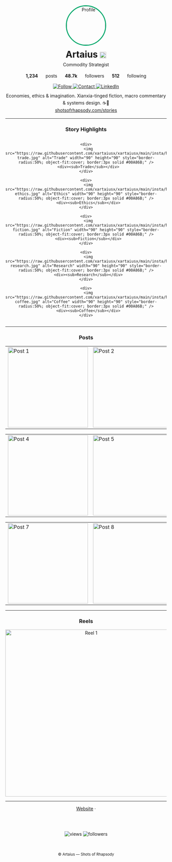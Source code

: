 <!--
README.md — Instagram-style GitHub profile
Tip: Replace xartaiusx, links, and image URLs with your own.
-->

<div align="center">

  <!-- Profile Header -->
  <img src="https://raw.githubusercontent.com/xartaiusx/xartaiusx/main/insta/profile.jpg" alt="Profile" width="120" height="120" style="border-radius:50%; object-fit:cover; border:3px solid #00A86B;" />

  <h1 style="margin:10px 0 0 0; font-weight:700;">Artaius <img src="https://raw.githubusercontent.com/xartaiusx/xartaiusx/main/insta/verified.svg" alt="verified" height="20" style="vertical-align:middle;" /></h1>
  <p style="margin:6px 0 18px 0;">
    Commodity Strategist
  </p>

  <!-- Stats Row -->
  <div style="display:flex; gap:24px; justify-content:center; font-size:14px;">
    <b>1,234</b> posts
    <b>48.7k</b> followers
    <b>512</b> following
  </div>

  <!-- Action Buttons -->
  <div style="margin:16px 0 6px 0;">
    <a href="https://shotsofrhapsody.com" target="_blank">
      <img src="https://img.shields.io/badge/Follow-Profile-00A86B?style=for-the-badge" alt="Follow" />
    </a>
    <a href="mailto:hello@yourdomain.com" target="_blank">
      <img src="https://img.shields.io/badge/Contact-Email-00A86B?style=for-the-badge" alt="Contact" />
    </a>
    <a href="https://www.linkedin.com/in/xartaiusx" target="_blank">
      <img src="https://img.shields.io/badge/Connect-LinkedIn-00A86B?style=for-the-badge&logo=linkedin" alt="LinkedIn" />
    </a>
  </div>

  <!-- Bio -->
  <p style="max-width:720px; margin:10px auto 0 auto; line-height:1.6; font-size:14px;">
    Economies, ethics & imagination. Xianxia-tinged fiction, macro commentary
    & systems design. ☕🐉
    <br/>
    <a href="https://shotsofrhapsody.com/stories" target="_blank">shotsofrhapsody.com/stories</a>
  </p>

</div>

---

<!-- Story Highlights -->
<div align="center">

  <h3>Story Highlights</h3>

  <div style="display:flex; gap:18px; justify-content:center; flex-wrap:wrap;">

    <div>
      <img src="https://raw.githubusercontent.com/xartaiusx/xartaiusx/main/insta/highlight-trade.jpg" alt="Trade" width="90" height="90" style="border-radius:50%; object-fit:cover; border:3px solid #00A86B;" />
      <div><sub>Trade</sub></div>
    </div>

    <div>
      <img src="https://raw.githubusercontent.com/xartaiusx/xartaiusx/main/insta/highlight-ethics.jpg" alt="Ethics" width="90" height="90" style="border-radius:50%; object-fit:cover; border:3px solid #00A86B;" />
      <div><sub>Ethics</sub></div>
    </div>

    <div>
      <img src="https://raw.githubusercontent.com/xartaiusx/xartaiusx/main/insta/highlight-fiction.jpg" alt="Fiction" width="90" height="90" style="border-radius:50%; object-fit:cover; border:3px solid #00A86B;" />
      <div><sub>Fiction</sub></div>
    </div>

    <div>
      <img src="https://raw.githubusercontent.com/xartaiusx/xartaiusx/main/insta/highlight-research.jpg" alt="Research" width="90" height="90" style="border-radius:50%; object-fit:cover; border:3px solid #00A86B;" />
      <div><sub>Research</sub></div>
    </div>

    <div>
      <img src="https://raw.githubusercontent.com/xartaiusx/xartaiusx/main/insta/highlight-coffee.jpg" alt="Coffee" width="90" height="90" style="border-radius:50%; object-fit:cover; border:3px solid #00A86B;" />
      <div><sub>Coffee</sub></div>
    </div>

  </div>
</div>

---

<!-- Posts Grid -->
<div align="center">

  <h3>Posts</h3>

  <!-- Row 1 -->
  <table>
    <tr>
      <td>
        <a href="https://github.com/xartaiusx/ethics.testbed" target="_blank">
          <img src="https://raw.githubusercontent.com/xartaiusx/xartaiusx/main/insta/post-01.jpg" alt="Post 1" width="250" style="object-fit:cover;" />
        </a>
      </td>
      <td>
        <a href="https://github.com/xartaiusx/Mobile-Game-Concept" target="_blank">
          <img src="https://raw.githubusercontent.com/xartaiusx/xartaiusx/main/insta/post-02.jpg" alt="Post 2" width="250" style="object-fit:cover;" />
        </a>
      </td>
      <td>
        <a href="https://shotsofrhapsody.com/stories" target="_blank">
          <img src="https://raw.githubusercontent.com/xartaiusx/xartaiusx/main/insta/post-03.jpg" alt="Post 3" width="250" style="object-fit:cover;" />
        </a>
      </td>
    </tr>
  </table>

  <!-- Row 2 -->
  <table>
    <tr>
      <td>
        <a href="https://github.com/xartaiusx" target="_blank">
          <img src="https://raw.githubusercontent.com/xartaiusx/xartaiusx/main/insta/post-04.jpg" alt="Post 4" width="250" style="object-fit:cover;" />
        </a>
      </td>
      <td>
        <a href="https://github.com/xartaiusx" target="_blank">
          <img src="https://raw.githubusercontent.com/xartaiusx/xartaiusx/main/insta/post-05.jpg" alt="Post 5" width="250" style="object-fit:cover;" />
        </a>
      </td>
      <td>
        <a href="https://github.com/xartaiusx" target="_blank">
          <img src="https://raw.githubusercontent.com/xartaiusx/xartaiusx/main/insta/post-06.jpg" alt="Post 6" width="250" style="object-fit:cover;" />
        </a>
      </td>
    </tr>
  </table>

  <!-- Row 3 -->
  <table>
    <tr>
      <td>
        <a href="https://github.com/xartaiusx" target="_blank">
          <img src="https://raw.githubusercontent.com/xartaiusx/xartaiusx/main/insta/post-07.jpg" alt="Post 7" width="250" style="object-fit:cover;" />
        </a>
      </td>
      <td>
        <a href="https://github.com/xartaiusx" target="_blank">
          <img src="https://raw.githubusercontent.com/xartaiusx/xartaiusx/main/insta/post-08.jpg" alt="Post 8" width="250" style="object-fit:cover;" />
        </a>
      </td>
      <td>
        <a href="https://github.com/xartaiusx" target="_blank">
          <img src="https://raw.githubusercontent.com/xartaiusx/xartaiusx/main/insta/post-09.jpg" alt="Post 9" width="250" style="object-fit:cover;" />
        </a>
      </td>
    </tr>
  </table>

</div>

---

<!-- Reels (GIFs or short clips) -->
<div align="center">

  <h3>Reels</h3>

  <a href="https://github.com/xartaiusx" target="_blank">
    <img src="https://raw.githubusercontent.com/xartaiusx/xartaiusx/main/insta/reel-01.gif" alt="Reel 1" width="520" />
  </a>

</div>

---

<!-- Footer / Quick Links -->
<div align="center">

  <a href="https://shotsofrhapsody.com" target="_blank">Website</a> ·

  <br/><br/>

  <!-- Optional counters -->
  <img src="https://komarev.com/ghpvc/?xartaiusx=xartaiusx&label=Profile%20Views&color=00A86B&style=flat" alt="views" />
  <img src="https://img.shields.io/github/followers/xartaiusx?label=GitHub%20Followers&style=flat&color=00A86B" alt="followers" />

  <br/><br/>
  <sub>© Artaius — Shots of Rhapsody</sub>
</div>

<!--
Assets to add in your repo (suggested):
/insta/profile.jpg
/insta/verified.svg (a simple checkmark icon)
/insta/highlight-*.jpg
/insta/post-01.jpg ... post-09.jpg
/insta/reel-01.gif

Tip: Use 1:1 images (1080x1080) for clean squares. GitHub renders inline HTML in README.md, so styling must be inline.
-->
